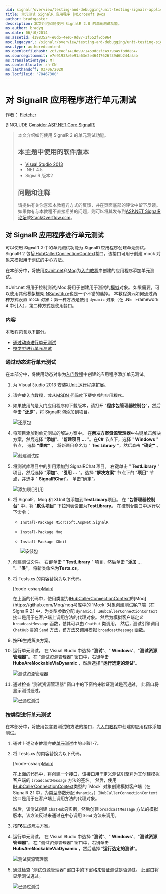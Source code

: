 ```yaml
---
uid: signalr/overview/testing-and-debugging/unit-testing-signalr-applications
title: 单元测试 SignalR 应用程序 |Microsoft Docs
author: bradygaster
description: 本文介绍如何使用 SignalR 2.0 的单元测试功能。
ms.author: bradyg
ms.date: 06/10/2014
ms.assetid: d1983524-e0d5-4ee6-9d87-1f552f7cb964
msc.legacyurl: /signalr/overview/testing-and-debugging/unit-testing-signalr-applications
msc.type: authoredcontent
ms.openlocfilehash: 2cf2e88f141d89971439dc1fc4979849f8dded47
ms.sourcegitcommit: e7e91932a6e91a63e2e46417626f39d6b244a3ab
ms.translationtype: MT
ms.contentlocale: zh-CN
ms.lasthandoff: 03/06/2020
ms.locfileid: "78467300"
---
```

# <a name="unit-testing-signalr-applications"></a>对 SignalR 应用程序进行单元测试

作者： [Fletcher](https://github.com/pfletcher)

[!INCLUDE [Consider ASP.NET Core SignalR](~/includes/signalr/signalr-version-disambiguation.md)]

> 本文介绍如何使用 SignalR 2 的单元测试功能。
>
> ## <a name="software-versions-used-in-this-topic"></a>本主题中使用的软件版本
>
>
> - [Visual Studio 2013](https://my.visualstudio.com/Downloads?q=visual%20studio%202013)
> - .NET 4.5
> - SignalR 版本2
>
>
>
> ## <a name="questions-and-comments"></a>问题和注释
>
> 请提供有关你喜欢本教程的方式的反馈，并在页面底部的评论中留下反馈。 如果你有与本教程不直接相关的问题，则可以将其发布到[ASP.NET SignalR 论坛](https://forums.asp.net/1254.aspx/1?ASP+NET+SignalR)或[StackOverflow.com](http://stackoverflow.com/)。

<a id="unit"></a>
## <a name="unit-testing-signalr-applications"></a>对 SignalR 应用程序进行单元测试

可以使用 SignalR 2 中的单元测试功能为 SignalR 应用程序创建单元测试。 SignalR 2 包括[IHubCallerConnectionContext](https://msdn.microsoft.com/library/microsoft.aspnet.signalr.hubs.ihubcallerconnectioncontext(v=vs.118).aspx)接口，该接口可用于创建 mock 对象来模拟用于测试的中心方法。

在本部分中，将使用[XUnit.net](https://github.com/xunit/xunit)和[Moq](https://github.com/Moq/moq4)为[入门教程](../getting-started/tutorial-getting-started-with-signalr.md)中创建的应用程序添加单元测试。

XUnit.net 将用于控制测试;Moq 将用于创建用于测试的[模拟](http://en.wikipedia.org/wiki/Mock_object)对象。 如果需要，可以使用其他模拟框架;[NSubstitute](http://nsubstitute.github.io/)也是一个不错的选择。 本教程演示如何通过两种方式设置 mock 对象：第一种方法是使用 `dynamic` 对象（在 .NET Framework 4 中引入），第二种方式是使用接口。

### <a name="contents"></a>内容

本教程包含以下部分。

- [通过动态进行单元测试](#dynamic)
- [按类型进行单元测试](#type)

<a id="dynamic"></a>
### <a name="unit-testing-with-dynamic"></a>通过动态进行单元测试

在本部分中，将使用动态对象为[入门教程](../getting-started/tutorial-getting-started-with-signalr.md)中创建的应用程序添加单元测试。

1. 为 Visual Studio 2013 安装[XUnit 运行程序扩展](https://visualstudiogallery.msdn.microsoft.com/463c5987-f82b-46c8-a97e-b1cde42b9099)。
2. 请完成[入门教程](../getting-started/tutorial-getting-started-with-signalr.md)，或从[MSDN 代码库](https://code.msdn.microsoft.com/SignalR-Getting-Started-b9d18aa9)下载完成的应用程序。
3. 如果使用的是入门应用程序的下载版本，请打开 "**程序包管理器控制台**"，然后单击 "**还原**"，将 SignalR 包添加到项目。

    ![还原包](unit-testing-signalr-applications/_static/image1.png)
4. 将项目添加到单元测试的解决方案中。 在**解决方案资源管理器**中右键单击解决方案，然后选择 "**添加**"、"**新建项目 ...** "。在**C#** 节点下，选择 " **Windows** " 节点。 选择 **"类库"** 。 将新项目命名为 " **TestLibrary** "，然后单击 **"确定"** 。

    ![创建测试库](unit-testing-signalr-applications/_static/image2.png)
5. 将测试库项目中的引用添加到 SignalRChat 项目。 右键单击 " **TestLibrary** " 项目，然后选择 "**添加**"、"**引用 ...** "。选择 "**解决方案**" 节点下的 "**项目**" 节点，并选中 " **SignalRChat**"。 单击“确定”。

    ![添加项目引用](unit-testing-signalr-applications/_static/image3.png)
6. 将 SignalR、Moq 和 XUnit 包添加到**TestLibrary**项目。 在 "**包管理器控制台**" 中，将 "**默认项目**" 下拉列表设置为**TestLibrary**。 在控制台窗口中运行以下命令：

   - `Install-Package Microsoft.AspNet.SignalR`
   - `Install-Package Moq`
   - `Install-Package XUnit`

     ![安装包](unit-testing-signalr-applications/_static/image4.png)
7. 创建测试文件。 右键单击 " **TestLibrary** " 项目，然后单击 "**添加 ...** "、"**类**"。 将新类命名为**Tests.cs**。
8. 将 Tests.cs 的内容替换为以下代码。

    [!code-csharp[Main](unit-testing-signalr-applications/samples/sample1.cs)]

    在上面的代码中，使用类型为[IHubCallerConnectionContext](https://msdn.microsoft.com/library/microsoft.aspnet.signalr.hubs.ihubcallerconnectioncontext(v=vs.118).aspx)的[Moq](https://github.com/Moq/moq4)库中的 `Mock` 对象创建测试客户端（在 SignalR 2.1 中，为类型参数分配 `dynamic`。）`IHubCallerConnectionContext` 接口是用于在客户端上调用方法的代理对象。 然后为模拟客户端定义 `broadcastMessage` 函数，使其可以由 `ChatHub` 类调用。 然后，测试引擎调用 `ChatHub` 类的 `Send` 方法，该方法又调用模拟 `broadcastMessage` 函数。
9. 按**F6**生成解决方案。
10. 运行单元测试。 在 Visual Studio 中选择 "**测试**"、" **Windows**"、"**测试资源管理器**"。 在 "测试资源管理器" 窗口中，右键单击**HubsAreMockableViaDynamic** ，然后选择 "**运行选定的测试**"。

    ![测试资源管理器](unit-testing-signalr-applications/_static/image5.png)
11. 通过检查 "测试资源管理器" 窗口中的下窗格来验证测试是否通过。 此窗口将显示测试通过。

    ![已通过测试](unit-testing-signalr-applications/_static/image6.png)

<a id="type"></a>
### <a name="unit-testing-by-type"></a>按类型进行单元测试

在本部分中，将使用包含要测试的方法的接口，为[入门教程](../getting-started/tutorial-getting-started-with-signalr.md)中创建的应用程序添加测试。

1. 通过上述动态教程完成[单元测试](#dynamic)中的步骤1-7。
2. 将 Tests.cs 的内容替换为以下代码。

    [!code-csharp[Main](unit-testing-signalr-applications/samples/sample2.cs)]

    在上面的代码中，将创建一个接口，该接口用于定义测试引擎将为其创建模拟客户端的 `broadcastMessage` 方法的签名。 然后，使用[IHubCallerConnectionContext](https://msdn.microsoft.com/library/microsoft.aspnet.signalr.hubs.ihubcallerconnectioncontext(v=vs.118).aspx)类型的 `Mock` 对象创建模拟客户端（在 SignalR 2.1 中，为类型参数分配 `dynamic`。）`IHubCallerConnectionContext` 接口是用于在客户端上调用方法的代理对象。

    然后，该测试创建 `ChatHub`的实例，然后创建 `broadcastMessage` 方法的模拟版本，该方法反过来通过在中心调用 `Send` 方法来调用。
3. 按**F6**生成解决方案。
4. 运行单元测试。 在 Visual Studio 中选择 "**测试**"、" **Windows**"、"**测试资源管理器**"。 在 "测试资源管理器" 窗口中，右键单击**HubsAreMockableViaDynamic** ，然后选择 "**运行选定的测试**"。

    ![测试资源管理器](unit-testing-signalr-applications/_static/image7.png)
5. 通过检查 "测试资源管理器" 窗口中的下窗格来验证测试是否通过。 此窗口将显示测试通过。

    ![已通过测试](unit-testing-signalr-applications/_static/image8.png)
